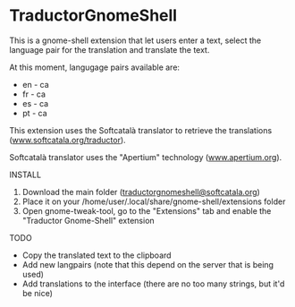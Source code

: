 TraductorGnomeShell
===================

This is a gnome-shell extension that let users enter a text, select the language pair for the translation and translate the text.

At this moment, langugage pairs available are:

* en - ca
* fr - ca
* es - ca
* pt - ca

This extension uses the Softcatalà translator to retrieve the translations (www.softcatala.org/traductor).

Softcatalà translator uses the "Apertium" technology (www.apertium.org).

INSTALL

1. Download the main folder (traductorgnomeshell@softcatala.org)
2. Place it on your /home/user/.local/share/gnome-shell/extensions folder
3. Open gnome-tweak-tool, go to the "Extensions" tab and enable the "Traductor Gnome-Shell" extension


TODO

* Copy the translated text to the clipboard
* Add new langpairs (note that this depend on the server that is being used)
* Add translations to the interface (there are no too many strings, but it'd be nice)